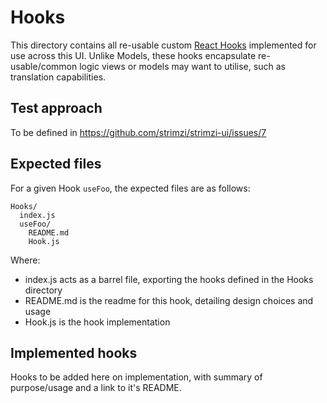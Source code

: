 # Hooks

This directory contains all re-usable custom [React Hooks](https://reactjs.org/docs/hooks-intro.html#motivation) implemented for use across this UI. Unlike Models, these hooks encapsulate re-usable/common logic views or models may want to utilise, such as translation capabilities.

## Test approach

To be defined in https://github.com/strimzi/strimzi-ui/issues/7

## Expected files

For a given Hook `useFoo`, the expected files are as follows:

```
Hooks/
  index.js
  useFoo/
    README.md
    Hook.js
```

Where:

- index.js acts as a barrel file, exporting the hooks defined in the Hooks directory
- README.md is the readme for this hook, detailing design choices and usage
- Hook.js is the hook implementation

## Implemented hooks

Hooks to be added here on implementation, with summary of purpose/usage and a link to it's README.
